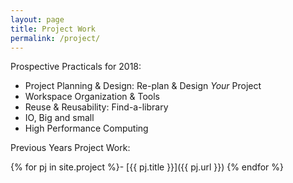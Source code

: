 ```yaml
---
layout: page
title: Project Work
permalink: /project/
---
```

Prospective Practicals for 2018:
 - Project Planning & Design: Re-plan & Design *Your* Project
 - Workspace Organization & Tools
 - Reuse & Reusability: Find-a-library
 - IO, Big and small
 - High Performance Computing

Previous Years Project Work:

{% for pj in site.project %}- [{{ pj.title }}]({{ pj.url }})
{% endfor %}
